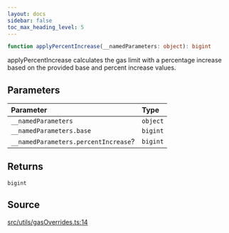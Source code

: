 ```yaml
---
layout: docs
sidebar: false
toc_max_heading_level: 5
---
```


```ts
function applyPercentIncrease(__namedParameters: object): bigint
```

applyPercentIncrease calculates the gas limit with a percentage increase
based on the provided base and percent increase values.

## Parameters

| Parameter | Type |
| :------ | :------ |
| `__namedParameters` | `object` |
| `__namedParameters.base` | `bigint` |
| `__namedParameters.percentIncrease`? | `bigint` |

## Returns

`bigint`

## Source

[src/utils/gasOverrides.ts:14](https://github.com/OffchainLabs/arbitrum-orbit-sdk/blob/9d5595a042e42f7d6b9af10a84816c98ea30f330/src/utils/gasOverrides.ts#L14)

